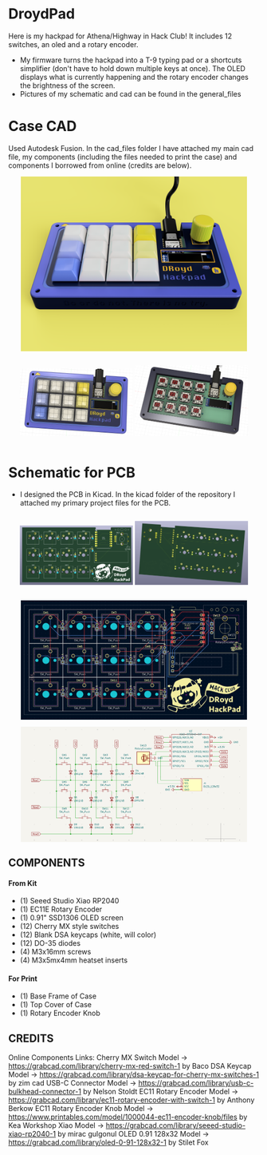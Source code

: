 # DroydPad
Here is my hackpad for Athena/Highway in Hack Club! It includes 12 switches, an oled and a rotary encoder.
- My firmware turns the hackpad into a T-9 typing pad or a shortcuts simplifier (don't have to hold down multiple keys at once). The OLED displays what is currently happening and the rotary encoder changes the brightness of the screen.
- Pictures of my schematic and cad can be found in the general_files

# Case CAD
Used Autodesk Fusion. In the cad_files folder I have attached my main cad file, my components (including the files needed to print the case) and components I borrowed from online (credits are below).
<p align="center">
  <img src="general_files/final_render.png" alt="Preview" style="max-width: 90%; margin: 1em auto; display: block;" />
</p>
<p align="center">
  <img src="general_files/sketch.png" alt="Preview" style="max-width: 45%; margin: 1em auto;"/>
  <img src="general_files/insidecad.png" alt="Preview" style="max-width: 45%; margin: 1em auto;"/>
</p>

# Schematic for PCB
- I designed the PCB in Kicad. In the kicad folder of the repository I attached my primary project files for the PCB.
<p align="center">
  <img src="general_files/pcb3dfront.png" alt="Preview" style="max-width: 45%; margin: 1em auto;" />
  <img src="general_files/pcb3dback.png" alt="Preview" style="max-width: 45%; margin: 1em auto;" />
</p>
<p align="center">
  <img src="general_files/pcbwiring.png" alt="Preview" style="max-width: 90%; margin: 1em auto; display: block;" />
</p>
<p align="center">
  <img src="general_files/schematic.png" alt="Preview" style="max-width: 90%; margin: 1em auto; display: block;" />
</p>

## COMPONENTS
#### From Kit
- (1) Seeed Studio Xiao RP2040
- (1) EC11E Rotary Encoder
- (1) 0.91" SSD1306 OLED screen
- (12) Cherry MX style switches
- (12) Blank DSA keycaps (white, will color)
- (12) DO-35 diodes
- (4) M3x16mm screws
- (4) M3x5mx4mm heatset inserts

#### For Print
- (1) Base Frame of Case
- (1) Top Cover of Case
- (1) Rotary Encoder Knob

## CREDITS
Online Components Links:
Cherry MX Switch Model -> https://grabcad.com/library/cherry-mx-red-switch-1 by Baco
DSA Keycap Model -> https://grabcad.com/library/dsa-keycap-for-cherry-mx-switches-1 by zim cad
USB-C Connector Model -> https://grabcad.com/library/usb-c-bulkhead-connector-1 by Nelson Stoldt
EC11 Rotary Encoder Model -> https://grabcad.com/library/ec11-rotary-encoder-with-switch-1 by Anthony Berkow
EC11 Rotary Encoder Knob Model -> https://www.printables.com/model/1000044-ec11-encoder-knob/files by Kea Workshop
Xiao Model -> https://grabcad.com/library/seeed-studio-xiao-rp2040-1 by mirac gulgonul
OLED 0.91 128x32 Model -> https://grabcad.com/library/oled-0-91-128x32-1 by Stilet Fox

